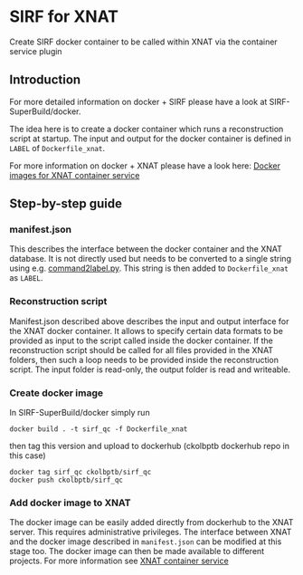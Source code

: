 # SIRF for XNAT

Create SIRF docker container to be called within XNAT via the container service plugin

## Introduction

For more detailed information on docker + SIRF please have a look at SIRF-SuperBuild/docker.

The idea here is to create a docker container which runs a reconstruction script at startup. The input and output for the docker container is defined in `LABEL` of `Dockerfile_xnat`. 

For more information on docker + XNAT please have a look here: [Docker images for XNAT container service](https://wiki.xnat.org/container-service/building-docker-images-for-container-service-122978872.html) 

## Step-by-step guide

### manifest.json
This describes the interface between the docker container and the XNAT database. It is not directly used but needs to be converted to a single string using e.g. [command2label.py](https://github.com/NrgXnat/docker-images/blob/master/command2label.py). This string is then added to `Dockerfile_xnat` as `LABEL`. 

### Reconstruction script
Manifest.json described above describes the input and output interface for the XNAT docker container. It allows to specify certain data formats to be provided as input to the script called inside the docker container. If the reconstruction script should be called for all files provided in the XNAT folders, then such a loop needs to be provided inside the reconstruction script. The input folder is read-only, the output folder is read and writeable. 

### Create docker image
In SIRF-SuperBuild/docker simply run
```
docker build . -t sirf_qc -f Dockerfile_xnat
```
then tag this version and upload to dockerhub (ckolbptb dockerhub repo in this case)
```
docker tag sirf_qc ckolbptb/sirf_qc
docker push ckolbptb/sirf_qc
```

### Add docker image to XNAT
The docker image can be easily added directly from dockerhub to the XNAT server. This requires administrative privileges. The interface between XNAT and the docker image described in `manifest.json` can be modified at this stage too. The docker image can then be made available to different projects. For more information see [XNAT container service](https://wiki.xnat.org/container-service/container-service-122978848.html) 

